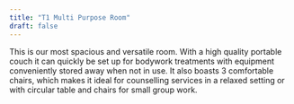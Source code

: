 ```yaml
---
title: "T1 Multi Purpose Room"
draft: false
---
```


This is our most spacious and versatile room. With a high quality portable couch it can quickly be set up for bodywork treatments with equipment conveniently stored away when not in use. It also boasts 3 comfortable chairs, which makes it ideal for counselling services in a relaxed setting or with circular table and chairs for small group work.